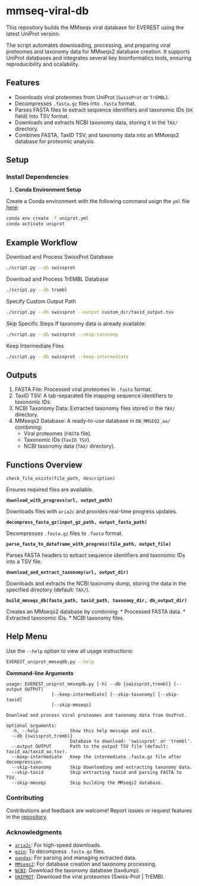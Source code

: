 # mmseq-viral-db

This repository builds the MMseqs viral database for EVEREST using the latest UniProt version.

The script automates downloading, processing, and preparing viral proteomes and taxonomy data for MMseqs2 database creation. It supports UniProt databases and integrates several key bioinformatics tools, ensuring reproducibility and scalability.

## Features

- Downloads viral proteomes from UniProt (`SwissProt` or `TrEMBL`).
- Decompresses `.fasta.gz` files into `.fasta` format.
- Parses FASTA files to extract sequence identifiers and taxonomic IDs (`OX` field) into TSV format.
- Downloads and extracts NCBI taxonomy data, storing it in the `TAX/` directory.
- Combines FASTA, TaxID TSV, and taxonomy data into an MMseqs2 database for proteomic analysis.

## Setup

### Install Dependencies

1. **Conda Environment Setup**

Create a Conda environment with the following command usign the `yml` file [here](https://github.com/agudeloromero/Download_fasta_NCBI/blob/main/EVEREST/protein/uniprot.yml):
```bash
conda env create -f uniprot.yml
conda activate uniprot
```
## Example Workflow

Download and Process SwissProt Database
```bash
./script.py --db swissprot
```

Download and Process TrEMBL Database
```bash
./script.py --db trembl
```

Specify Custom Output Path
```bash
./script.py --db swissprot --output custom_dir/taxid_output.tsv
```

Skip Specific Steps If taxonomy data is already available:
```bash
./script.py --db swissprot --skip-taxonomy
```

Keep Intermediate Files
```bash
./script.py --db swissprot --keep-intermediate
```

## Outputs

1. FASTA File: Processed viral proteomes in `.fasta` format.
2. TaxID TSV: A tab-separated file mapping sequence identifiers to taxonomic IDs.
3. NCBI Taxonomy Data: Extracted taxonomy files stored in the `TAX/` directory.
4. MMseqs2 Database: A ready-to-use database in `DB_MMSEQ2_aa/` combining:
    * Viral proteomes (`FASTA` file).
    * Taxonomic IDs (`TaxID TSV`).
    * NCBI taxonomy data (`TAX/` directory).

## Functions Overview

`check_file_exists(file_path, description)`

Ensures required files are available.


**`download_with_progress(url, output_path)`**

Downloads files with `aria2c` and provides real-time progress updates.

**`decompress_fasta_gz(input_gz_path, output_fasta_path)`**

Decompresses `.fasta.gz` files to `.fasta` format.

**`parse_fasta_to_dataframe_with_progress(file_path, output_file)`**

Parses FASTA headers to extract sequence identifiers and taxonomic IDs into a TSV file.

**`download_and_extract_taxonomy(url, output_dir)`**

Downloads and extracts the NCBI taxonomy dump, storing the data in the specified directory (default: `TAX/`).

**`build_mmseqs_db(fasta_path, taxid_path, taxonomy_dir, db_output_dir)`**

Creates an MMseqs2 database by combining:
      * Processed FASTA data.
      * Extracted taxonomic IDs.
      * NCBI taxonomy files.

## Help Menu

Use the `--help` option to view all usage instructions:
```bash
EVEREST_uniprot_mmseqdb.py --help
```

**Command-line Arguments**
```plaintext
usage: EVEREST_uniprot_mmseqdb.py [-h] --db {swissprot,trembl} [--output OUTPUT]
                 [--keep-intermediate] [--skip-taxonomy] [--skip-taxid]
                 [--skip-mmseqs]

Download and process viral proteomes and taxonomy data from UniProt.

optional arguments:
  -h, --help            Show this help message and exit.
  --db {swissprot,trembl}
                        Database to download: 'swissprot' or 'trembl'.
  --output OUTPUT       Path to the output TSV file (default: taxid_aa/taxid_aa.tsv).
  --keep-intermediate   Keep the intermediate .fasta.gz file after decompression.
  --skip-taxonomy       Skip downloading and extracting taxonomy data.
  --skip-taxid          Skip extracting taxid and parsing FASTA to TSV.
  --skip-mmseqs         Skip building the MMseqs2 database.

```

### Contributing

Contributions and feedback are welcome! Report issues or request features in the [repository](https://github.com/agudeloromero/Download_fasta_NCBI/issues).

### Acknowledgments

- [`aria2c`](https://github.com/aria2/aria2): For high-speed downloads.
- [`gzip`](https://docs.python.org/3/library/gzip.html): To decompress `.fasta.gz` files.
- [`pandas`](https://pandas.pydata.org/): For parsing and managing extracted data.
- [`MMseqs2`](https://github.com/soedinglab/MMseqs2): For database creation and taxonomy processing.
- [`NCBI`](https://ftp.ncbi.nlm.nih.gov/pub/taxonomy/): Download the taxonomy database (taxdump).
- [`UNIPROT`](https://www.uniprot.org/taxonomy/10239): Download the viral proteomes (Swiss-Prot | TrEMB).

